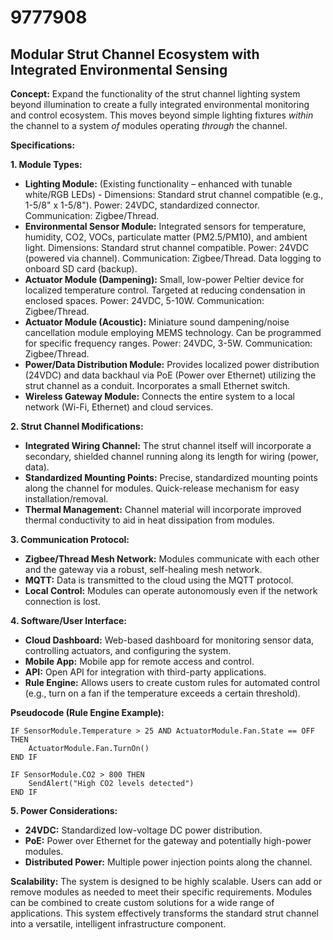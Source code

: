 # 9777908

## Modular Strut Channel Ecosystem with Integrated Environmental Sensing

**Concept:** Expand the functionality of the strut channel lighting system beyond illumination to create a fully integrated environmental monitoring and control ecosystem. This moves beyond simple lighting fixtures *within* the channel to a system *of* modules operating *through* the channel.

**Specifications:**

**1. Module Types:**

*   **Lighting Module:** (Existing functionality – enhanced with tunable white/RGB LEDs) - Dimensions: Standard strut channel compatible (e.g., 1-5/8" x 1-5/8"). Power: 24VDC, standardized connector. Communication: Zigbee/Thread.
*   **Environmental Sensor Module:**  Integrated sensors for temperature, humidity, CO2, VOCs, particulate matter (PM2.5/PM10), and ambient light. Dimensions:  Standard strut channel compatible. Power:  24VDC (powered via channel). Communication: Zigbee/Thread. Data logging to onboard SD card (backup).
*   **Actuator Module (Dampening):**  Small, low-power Peltier device for localized temperature control. Targeted at reducing condensation in enclosed spaces. Power: 24VDC, 5-10W. Communication: Zigbee/Thread.
*   **Actuator Module (Acoustic):** Miniature sound dampening/noise cancellation module employing MEMS technology. Can be programmed for specific frequency ranges. Power: 24VDC, 3-5W. Communication: Zigbee/Thread.
*   **Power/Data Distribution Module:**  Provides localized power distribution (24VDC) and data backhaul via PoE (Power over Ethernet) utilizing the strut channel as a conduit.  Incorporates a small Ethernet switch.
*   **Wireless Gateway Module:**  Connects the entire system to a local network (Wi-Fi, Ethernet) and cloud services.

**2. Strut Channel Modifications:**

*   **Integrated Wiring Channel:**  The strut channel itself will incorporate a secondary, shielded channel running along its length for wiring (power, data).
*   **Standardized Mounting Points:**  Precise, standardized mounting points along the channel for modules.  Quick-release mechanism for easy installation/removal.
*   **Thermal Management:**  Channel material will incorporate improved thermal conductivity to aid in heat dissipation from modules.

**3. Communication Protocol:**

*   **Zigbee/Thread Mesh Network:** Modules communicate with each other and the gateway via a robust, self-healing mesh network.
*   **MQTT:**  Data is transmitted to the cloud using the MQTT protocol.
*   **Local Control:**  Modules can operate autonomously even if the network connection is lost.

**4. Software/User Interface:**

*   **Cloud Dashboard:**  Web-based dashboard for monitoring sensor data, controlling actuators, and configuring the system.
*   **Mobile App:**  Mobile app for remote access and control.
*   **API:**  Open API for integration with third-party applications.
*   **Rule Engine:**  Allows users to create custom rules for automated control (e.g., turn on a fan if the temperature exceeds a certain threshold).

**Pseudocode (Rule Engine Example):**

```
IF SensorModule.Temperature > 25 AND ActuatorModule.Fan.State == OFF THEN
    ActuatorModule.Fan.TurnOn()
END IF

IF SensorModule.CO2 > 800 THEN
    SendAlert("High CO2 levels detected")
END IF
```

**5. Power Considerations:**

*   **24VDC:**  Standardized low-voltage DC power distribution.
*   **PoE:**  Power over Ethernet for the gateway and potentially high-power modules.
*   **Distributed Power:**  Multiple power injection points along the channel.

**Scalability:** The system is designed to be highly scalable. Users can add or remove modules as needed to meet their specific requirements.  Modules can be combined to create custom solutions for a wide range of applications.  This system effectively transforms the standard strut channel into a versatile, intelligent infrastructure component.